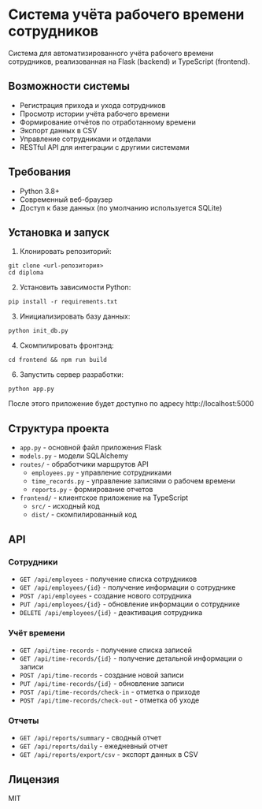 # Система учёта рабочего времени сотрудников

Система для автоматизированного учёта рабочего времени сотрудников, реализованная на Flask (backend) и TypeScript (frontend).

## Возможности системы

- Регистрация прихода и ухода сотрудников
- Просмотр истории учёта рабочего времени
- Формирование отчётов по отработанному времени
- Экспорт данных в CSV
- Управление сотрудниками и отделами
- RESTful API для интеграции с другими системами

## Требования

- Python 3.8+
- Современный веб-браузер
- Доступ к базе данных (по умолчанию используется SQLite)

## Установка и запуск

1. Клонировать репозиторий:
```
git clone <url-репозитория>
cd diploma
```

2. Установить зависимости Python:
```
pip install -r requirements.txt
```

3. Инициализировать базу данных:
```
python init_db.py
```
4. Скомпилировать фронтэнд:
```
cd frontend && npm run build
```
6. Запустить сервер разработки:
```
python app.py
```

После этого приложение будет доступно по адресу http://localhost:5000

## Структура проекта

- `app.py` - основной файл приложения Flask
- `models.py` - модели SQLAlchemy
- `routes/` - обработчики маршрутов API
  - `employees.py` - управление сотрудниками
  - `time_records.py` - управление записями о рабочем времени
  - `reports.py` - формирование отчетов
- `frontend/` - клиентское приложение на TypeScript
  - `src/` - исходный код
  - `dist/` - скомпилированный код

## API

### Сотрудники

- `GET /api/employees` - получение списка сотрудников
- `GET /api/employees/{id}` - получение информации о сотруднике
- `POST /api/employees` - создание нового сотрудника
- `PUT /api/employees/{id}` - обновление информации о сотруднике
- `DELETE /api/employees/{id}` - деактивация сотрудника

### Учёт времени

- `GET /api/time-records` - получение списка записей
- `GET /api/time-records/{id}` - получение детальной информации о записи
- `POST /api/time-records` - создание новой записи
- `PUT /api/time-records/{id}` - обновление записи
- `POST /api/time-records/check-in` - отметка о приходе
- `POST /api/time-records/check-out` - отметка об уходе

### Отчеты

- `GET /api/reports/summary` - сводный отчет 
- `GET /api/reports/daily` - ежедневный отчет
- `GET /api/reports/export/csv` - экспорт данных в CSV

## Лицензия

MIT 
